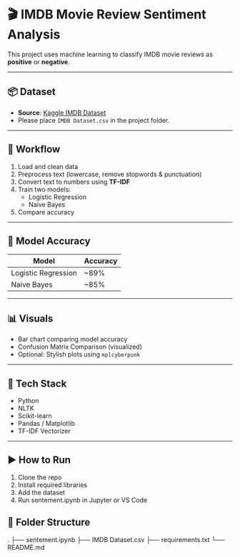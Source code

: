 # 🎬 IMDB Movie Review Sentiment Analysis

This project uses machine learning to classify IMDB movie reviews as **positive** or **negative**.

---

## 📦 Dataset

- **Source**: [Kaggle IMDB Dataset](https://www.kaggle.com/datasets/lakshmi25npathi/imdb-dataset-of-50k-movie-reviews)
- Please place `IMDB Dataset.csv` in the project folder.

---

## 🔄 Workflow

1. Load and clean data
2. Preprocess text (lowercase, remove stopwords & punctuation)
3. Convert text to numbers using **TF-IDF**
4. Train two models:
   - Logistic Regression
   - Naive Bayes
5. Compare accuracy

---

## 🧪 Model Accuracy

| Model                | Accuracy |
|---------------------|----------|
| Logistic Regression | ~89%     |
| Naive Bayes         | ~85%     |

---

## 📊 Visuals

- Bar chart comparing model accuracy  
- Confusion Matrix Comparison (visualized)
- Optional: Stylish plots using `mplcyberpunk`

---

## 🧰 Tech Stack

- Python
- NLTK
- Scikit-learn
- Pandas / Matplotlib
- TF-IDF Vectorizer

---

## ▶️ How to Run

1. Clone the repo
2. Install required libraries
3. Add the dataset
4. Run sentement.ipynb in Jupyter or VS Code

## 📁 Folder Structure
.
├── sentement.ipynb
├── IMDB Dataset.csv
├── requirements.txt
└── README.md

